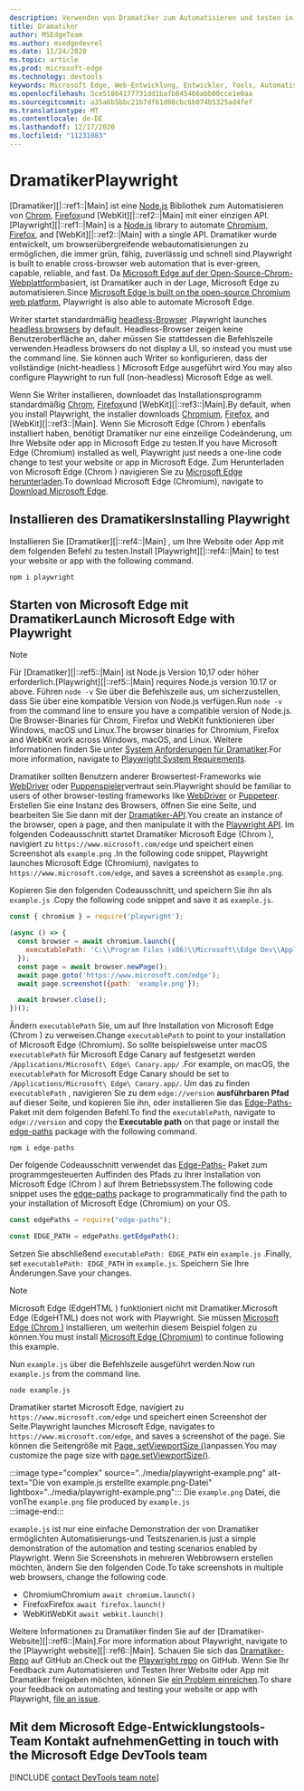 ```yaml
---
description: Verwenden von Dramatiker zum Automatisieren und testen in Microsoft Edge
title: Dramatiker
author: MSEdgeTeam
ms.author: msedgedevrel
ms.date: 11/24/2020
ms.topic: article
ms.prod: microsoft-edge
ms.technology: devtools
keywords: Microsoft Edge, Web-Entwicklung, Entwickler, Tools, Automatisierung, Test, Dramatiker, Knoten, JavaScript, NPM
ms.openlocfilehash: 5ce51864177731dd1bafb845466abb00cce1e0aa
ms.sourcegitcommit: a35a6b5bbc21b7df61d08cbc6b074b5325ad4fef
ms.translationtype: MT
ms.contentlocale: de-DE
ms.lasthandoff: 12/17/2020
ms.locfileid: "11231083"
---
```

# <span data-ttu-id="66486-104">Dramatiker</span><span class="sxs-lookup"><span data-stu-id="66486-104">Playwright</span></span>  

<span data-ttu-id="66486-105">[Dramatiker][|::ref1::|Main] ist eine [Node.js][NodejsMain] Bibliothek zum Automatisieren von [Chrom][ChromiumHome], [Firefox][FirefoxMain]und [WebKit][|::ref2::|Main] mit einer einzigen API.</span><span class="sxs-lookup"><span data-stu-id="66486-105">[Playwright][|::ref1::|Main] is a [Node.js][NodejsMain] library to automate [Chromium][ChromiumHome], [Firefox][FirefoxMain], and [WebKit][|::ref2::|Main] with a single API.</span></span>  <span data-ttu-id="66486-106">Dramatiker wurde entwickelt, um browserübergreifende webautomatisierungen zu ermöglichen, die immer grün, fähig, zuverlässig und schnell sind.</span><span class="sxs-lookup"><span data-stu-id="66486-106">Playwright is built to enable cross-browser web automation that is ever-green, capable, reliable, and fast.</span></span>  <span data-ttu-id="66486-107">Da [Microsoft Edge auf der Open-Source-Chrom-Webplattform][MicrosoftBlogsWindowsExperience20181206]basiert, ist Dramatiker auch in der Lage, Microsoft Edge zu automatisieren.</span><span class="sxs-lookup"><span data-stu-id="66486-107">Since [Microsoft Edge is built on the open-source Chromium web platform][MicrosoftBlogsWindowsExperience20181206], Playwright is also able to automate Microsoft Edge.</span></span>  

<span data-ttu-id="66486-108">Writer startet standardmäßig [headless-Browser][WikiHeadlessBrowser] .</span><span class="sxs-lookup"><span data-stu-id="66486-108">Playwright launches [headless browsers][WikiHeadlessBrowser] by default.</span></span>  <span data-ttu-id="66486-109">Headless-Browser zeigen keine Benutzeroberfläche an, daher müssen Sie stattdessen die Befehlszeile verwenden.</span><span class="sxs-lookup"><span data-stu-id="66486-109">Headless browsers do not display a UI, so instead you must use the command line.</span></span>  <span data-ttu-id="66486-110">Sie können auch Writer so konfigurieren, dass der vollständige \(nicht-headless \) Microsoft Edge ausgeführt wird.</span><span class="sxs-lookup"><span data-stu-id="66486-110">You may also configure Playwright to run full \(non-headless\) Microsoft Edge as well.</span></span>  

<span data-ttu-id="66486-111">Wenn Sie Writer installieren, downloadet das Installationsprogramm standardmäßig [Chrom][ChromiumHome], [Firefox][FirefoxMain]und [WebKit][|::ref3::|Main].</span><span class="sxs-lookup"><span data-stu-id="66486-111">By default, when you install Playwright, the installer downloads [Chromium][ChromiumHome], [Firefox][FirefoxMain], and [WebKit][|::ref3::|Main].</span></span>  <span data-ttu-id="66486-112">Wenn Sie Microsoft Edge \(Chrom \) ebenfalls installiert haben, benötigt Dramatiker nur eine einzeilige Codeänderung, um Ihre Website oder app in Microsoft Edge zu testen.</span><span class="sxs-lookup"><span data-stu-id="66486-112">If you have Microsoft Edge \(Chromium\) installed as well, Playwright just needs a one-line code change to test your website or app in Microsoft Edge.</span></span>  <span data-ttu-id="66486-113">Zum Herunterladen von Microsoft Edge \(Chrom \) navigieren Sie zu [Microsoft Edge herunterladen][MicrosoftEdgeDownload].</span><span class="sxs-lookup"><span data-stu-id="66486-113">To download Microsoft Edge \(Chromium\), navigate to [Download Microsoft Edge][MicrosoftEdgeDownload].</span></span>  

## <span data-ttu-id="66486-114">Installieren des Dramatikers</span><span class="sxs-lookup"><span data-stu-id="66486-114">Installing Playwright</span></span>  

<span data-ttu-id="66486-115">Installieren Sie [Dramatiker][|::ref4::|Main] , um Ihre Website oder App mit dem folgenden Befehl zu testen.</span><span class="sxs-lookup"><span data-stu-id="66486-115">Install [Playwright][|::ref4::|Main] to test your website or app with the following command.</span></span>  

```shell
npm i playwright
```  

## <span data-ttu-id="66486-116">Starten von Microsoft Edge mit Dramatiker</span><span class="sxs-lookup"><span data-stu-id="66486-116">Launch Microsoft Edge with Playwright</span></span>  

> [!NOTE]
> <span data-ttu-id="66486-117">Für [Dramatiker][|::ref5::|Main] ist Node.js Version 10,17 oder höher erforderlich.</span><span class="sxs-lookup"><span data-stu-id="66486-117">[Playwright][|::ref5::|Main] requires Node.js version 10.17 or above.</span></span> <span data-ttu-id="66486-118">Führen `node -v` Sie über die Befehlszeile aus, um sicherzustellen, dass Sie über eine kompatible Version von Node.js verfügen.</span><span class="sxs-lookup"><span data-stu-id="66486-118">Run `node -v` from the command line to ensure you have a compatible version of Node.js.</span></span>  <span data-ttu-id="66486-119">Die Browser-Binaries für Chrom, Firefox und WebKit funktionieren über Windows, macOS und Linux.</span><span class="sxs-lookup"><span data-stu-id="66486-119">The browser binaries for Chromium, Firefox and WebKit work across Windows, macOS, and Linux.</span></span> <span data-ttu-id="66486-120">Weitere Informationen finden Sie unter [System Anforderungen für Dramatiker][PlaywrightSystemRequirements].</span><span class="sxs-lookup"><span data-stu-id="66486-120">For more information, navigate to [Playwright System Requirements][PlaywrightSystemRequirements].</span></span>  

<span data-ttu-id="66486-121">Dramatiker sollten Benutzern anderer Browsertest-Frameworks wie [WebDriver][WebDriverChromiumMain] oder [Puppenspieler][PuppeteerMain]vertraut sein.</span><span class="sxs-lookup"><span data-stu-id="66486-121">Playwright should be familiar to users of other browser-testing frameworks like [WebDriver][WebDriverChromiumMain] or [Puppeteer][PuppeteerMain].</span></span>  <span data-ttu-id="66486-122">Erstellen Sie eine Instanz des Browsers, öffnen Sie eine Seite, und bearbeiten Sie Sie dann mit der [Dramatiker-API][PlaywrightAPIReference].</span><span class="sxs-lookup"><span data-stu-id="66486-122">You create an instance of the browser, open a page, and then manipulate it with the [Playwright API][PlaywrightAPIReference].</span></span>  <span data-ttu-id="66486-123">Im folgenden Codeausschnitt startet Dramatiker Microsoft Edge \(Chrom \), navigiert zu `https://www.microsoft.com/edge` und speichert einen Screenshot als `example.png` .</span><span class="sxs-lookup"><span data-stu-id="66486-123">In the following code snippet, Playwright launches Microsoft Edge \(Chromium\), navigates to `https://www.microsoft.com/edge`, and saves a screenshot as `example.png`.</span></span>  

<span data-ttu-id="66486-124">Kopieren Sie den folgenden Codeausschnitt, und speichern Sie ihn als `example.js` .</span><span class="sxs-lookup"><span data-stu-id="66486-124">Copy the following code snippet and save it as `example.js`.</span></span>  

```javascript
const { chromium } = require('playwright');

(async () => {
  const browser = await chromium.launch({
    executablePath: 'C:\\Program Files (x86)\\Microsoft\\Edge Dev\\Application\\msedge.exe'
  });
  const page = await browser.newPage();
  await page.goto('https://www.microsoft.com/edge');
  await page.screenshot({path: 'example.png'});

  await browser.close();
})();
```  

<span data-ttu-id="66486-125">Ändern `executablePath` Sie, um auf Ihre Installation von Microsoft Edge (Chrom \) zu verweisen.</span><span class="sxs-lookup"><span data-stu-id="66486-125">Change `executablePath` to point to your installation of Microsoft Edge \(Chromium\).</span></span>  <span data-ttu-id="66486-126">So sollte beispielsweise unter macOS `executablePath` für Microsoft Edge Canary auf festgesetzt werden `/Applications/Microsoft\ Edge\ Canary.app/` .</span><span class="sxs-lookup"><span data-stu-id="66486-126">For example, on macOS, the `executablePath` for Microsoft Edge Canary should be set to `/Applications/Microsoft\ Edge\ Canary.app/`.</span></span>  <span data-ttu-id="66486-127">Um das zu finden `executablePath` , navigieren Sie zu dem `edge://version` **ausführbaren Pfad** auf dieser Seite, und kopieren Sie ihn, oder installieren Sie das [Edge-Paths-][npmEdgePaths] Paket mit dem folgenden Befehl.</span><span class="sxs-lookup"><span data-stu-id="66486-127">To find the `executablePath`, navigate to `edge://version` and copy the **Executable path** on that page or install the [edge-paths][npmEdgePaths] package with the following command.</span></span>  

```shell
npm i edge-paths
```  

<span data-ttu-id="66486-128">Der folgende Codeausschnitt verwendet das [Edge-Paths-][npmEdgePaths] Paket zum programmgesteuerten Auffinden des Pfads zu Ihrer Installation von Microsoft Edge \(Chrom \) auf Ihrem Betriebssystem.</span><span class="sxs-lookup"><span data-stu-id="66486-128">The following code snippet uses the [edge-paths][npmEdgePaths] package to programmatically find the path to your installation of Microsoft Edge \(Chromium\) on your OS.</span></span>  

```javascript
const edgePaths = require("edge-paths");

const EDGE_PATH = edgePaths.getEdgePath();
```  

<span data-ttu-id="66486-129">Setzen Sie abschließend `executablePath: EDGE_PATH` ein `example.js` .</span><span class="sxs-lookup"><span data-stu-id="66486-129">Finally, set `executablePath: EDGE_PATH` in `example.js`.</span></span>  <span data-ttu-id="66486-130">Speichern Sie Ihre Änderungen.</span><span class="sxs-lookup"><span data-stu-id="66486-130">Save your changes.</span></span>  

> [!NOTE]
> <span data-ttu-id="66486-131">Microsoft Edge \(EdgeHTML \) funktioniert nicht mit Dramatiker.</span><span class="sxs-lookup"><span data-stu-id="66486-131">Microsoft Edge \(EdgeHTML\) does not work with Playwright.</span></span>  <span data-ttu-id="66486-132">Sie müssen [Microsoft Edge \(Chrom \)][MicrosoftEdgeDownload] installieren, um weiterhin diesem Beispiel folgen zu können.</span><span class="sxs-lookup"><span data-stu-id="66486-132">You must install [Microsoft Edge \(Chromium\)][MicrosoftEdgeDownload] to continue following this example.</span></span>  

<span data-ttu-id="66486-133">Nun `example.js` über die Befehlszeile ausgeführt werden.</span><span class="sxs-lookup"><span data-stu-id="66486-133">Now run `example.js` from the command line.</span></span>  

```shell
node example.js
```  

<span data-ttu-id="66486-134">Dramatiker startet Microsoft Edge, navigiert zu `https://www.microsoft.com/edge` und speichert einen Screenshot der Seite.</span><span class="sxs-lookup"><span data-stu-id="66486-134">Playwright launches Microsoft Edge, navigates to `https://www.microsoft.com/edge`, and saves a screenshot of the page.</span></span>  <span data-ttu-id="66486-135">Sie können die Seitengröße mit [Page. setViewportSize ()][PlaywrightAPIPageSetViewport]anpassen.</span><span class="sxs-lookup"><span data-stu-id="66486-135">You may customize the page size with [page.setViewportSize()][PlaywrightAPIPageSetViewport].</span></span>  

:::image type="complex" source="../media/playwright-example.png" alt-text="Die von example.js erstellte example.png-Datei" lightbox="../media/playwright-example.png":::
    <span data-ttu-id="66486-137">Die `example.png` Datei, die von</span><span class="sxs-lookup"><span data-stu-id="66486-137">The `example.png` file produced by</span></span> `example.js`  
:::image-end:::  

`example.js` <span data-ttu-id="66486-138">ist nur eine einfache Demonstration der von Dramatiker ermöglichten Automatisierungs-und Testszenarien.</span><span class="sxs-lookup"><span data-stu-id="66486-138">is just a simple demonstration of the automation and testing scenarios enabled by Playwright.</span></span>  <span data-ttu-id="66486-139">Wenn Sie Screenshots in mehreren Webbrowsern erstellen möchten, ändern Sie den folgenden Code.</span><span class="sxs-lookup"><span data-stu-id="66486-139">To take screenshots in multiple web browsers, change the following code.</span></span>  

*   <span data-ttu-id="66486-140">Chromium</span><span class="sxs-lookup"><span data-stu-id="66486-140">Chromium</span></span>  `await chromium.launch()`  
*   <span data-ttu-id="66486-141">Firefox</span><span class="sxs-lookup"><span data-stu-id="66486-141">Firefox</span></span>  `await firefox.launch()`  
*   <span data-ttu-id="66486-142">WebKit</span><span class="sxs-lookup"><span data-stu-id="66486-142">WebKit</span></span>  `await webkit.launch()`  

<span data-ttu-id="66486-143">Weitere Informationen zu Dramatiker finden Sie auf der [Dramatiker-Website][|::ref6::|Main].</span><span class="sxs-lookup"><span data-stu-id="66486-143">For more information about Playwright, navigate to the [Playwright website][|::ref6::|Main].</span></span>  <span data-ttu-id="66486-144">Schauen Sie sich das  [Dramatiker-Repo][PlaywrightRepo] auf GitHub an.</span><span class="sxs-lookup"><span data-stu-id="66486-144">Check out the  [Playwright repo][PlaywrightRepo] on GitHub.</span></span>  <span data-ttu-id="66486-145">Wenn Sie Ihr Feedback zum Automatisieren und Testen Ihrer Website oder App mit Dramatiker freigeben möchten, können Sie [ein Problem einreichen][PlaywrightRepoNewIssue].</span><span class="sxs-lookup"><span data-stu-id="66486-145">To share your feedback on automating and testing your website or app with Playwright, [file an issue][PlaywrightRepoNewIssue].</span></span>  

## <span data-ttu-id="66486-146">Mit dem Microsoft Edge-Entwicklungstools-Team Kontakt aufnehmen</span><span class="sxs-lookup"><span data-stu-id="66486-146">Getting in touch with the Microsoft Edge DevTools team</span></span>  

[!INCLUDE [contact DevTools team note](../devtools-guide-chromium/includes/contact-devtools-team-note.md)]  

<!-- links -->  

[WebdriverChromiumMain]: ../webdriver-chromium/index.md "WebDriver (Chrom) | Microsoft docs"  
[PuppeteerMain]: ../puppeteer/index.md "Puppenspieler | Microsoft docs"  

[MicrosoftBlogsWindowsExperience20181206]: https://blogs.windows.com/windowsexperience/2018/12/06/microsoft-edge-making-the-web-better-through-more-open-source-collaboration "Microsoft Edge: verbessern des Webs durch mehr Open-Source-Zusammenarbeit | Microsoft Experience-Blog"  

[MicrosoftEdgeDownload]: https://microsoft.com/edge "Herunterladen von Microsoft Edge"  

[ChromiumHome]: https://www.chromium.org/Home "Chrom | Die Chrom-Projekte"  

[FirefoxMain]: https://www.mozilla.org/firefox "Mozilla Firefox"  

[NodejsMain]: https://nodejs.org "Node.js"  

[npmEdgePaths]: https://www.npmjs.com/package/edge-paths "Edge-Pfade | NPM"  

[PlaywrightMain]: https://playwright.dev "Dramatiker"  
[PlaywrightAPIReference]: https://playwright.dev#?path=docs/api.md "Dramatiker-API-Referenz"  
[PlaywrightAPIPageSetViewport]: https://playwright.dev#?path=docs%2Fapi.md&q=pagesetviewportsizeviewportsize "Page. setViewportSize (ViewportSize) | Dramatiker-API-Referenz"    
[PlaywrightSystemRequirements]: https://playwright.dev#?path=docs/intro.md&q=system-requirements "System Anforderungen für Dramatiker"  

[PlaywrightRepo]: https://github.com/microsoft/playwright "Dramatiker | GitHub"  
[PlaywrightRepoNewIssue]: https://github.com/microsoft/playwright/issues/new/choose "Neues Problem in Dramatiker-Repo | GitHub"  

[WebKitMain]: https://webkit.org "WebKit"  

[WikiHeadlessBrowser]: https://en.wikipedia.org/wiki/Headless_browser "Headless-Browser | Wikipedia"  
